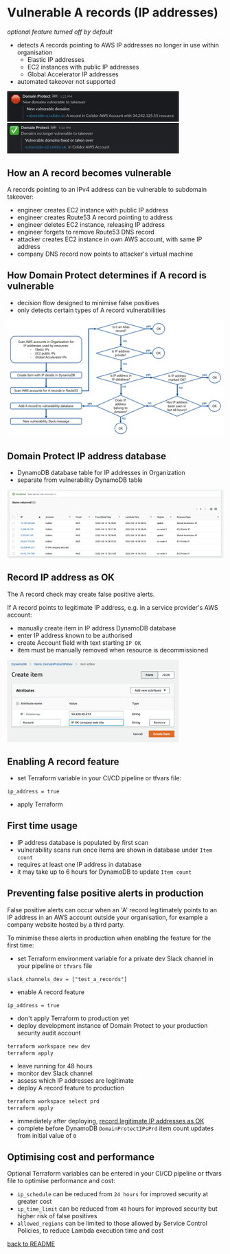 # Vulnerable A records (IP addresses)
*optional feature turned off by default*

* detects A records pointing to AWS IP addresses no longer in use within organisation
  * Elastic IP addresses
  * EC2 instances with public IP addresses
  * Global Accelerator IP addresses 
* automated takeover not supported

<img src="images/a-record-vulnerable.png" width="400">

<img src="images/a-record-fixed.png" width="400">

## How an A record becomes vulnerable
A records pointing to an IPv4 address can be vulnerable to subdomain takeover:

* engineer creates EC2 instance with public IP address
* engineer creates Route53 A record pointing to address
* engineer deletes EC2 instance, releasing IP address
* engineer forgets to remove Route53 DNS record
* attacker creates EC2 instance in own AWS account, with same IP address
* company DNS record now points to attacker's virtual machine

## How Domain Protect determines if A record is vulnerable
* decision flow designed to minimise false positives
* only detects certain types of A record vulnerabilities

![Alt text](images/a-record-decision-tree.png?raw=true "A Record decision tree")

## Domain Protect IP address database
* DynamoDB database table for IP addresses in Organization
* separate from vulnerability DynamoDB table

![Alt text](images/ip-database.png?raw=true "IP Address database")

## Record IP address as OK
The A record check may create false positive alerts. 

If A record points to legitimate IP address, e.g. in a service provider's AWS account:
* manually create item in IP address DynamoDB database
* enter IP address known to be authorised
* create Account field with text starting `IP OK`
* item must be manually removed when resource is decommissioned

<img src="images/ip-exception.png" width="400">

## Enabling A record feature
* set Terraform variable in your CI/CD pipeline or tfvars file:
```
ip_address = true
```
* apply Terraform

## First time usage
* IP address database is populated by first scan
* vulnerability scans run once items are shown in database under `Item count`
* requires at least one IP address in database
* it may take up to 6 hours for DynamoDB to update `Item count`

## Preventing false positive alerts in production
False positive alerts can occur when an 'A' record legitimately points
to an IP address in an AWS account outside your organisation,
for example a company website hosted by a third party.

To minimise these alerts in production when enabling the feature for the first time:
* set Terraform environment variable for a private dev Slack channel in your pipeline or `tfvars` file
```
slack_channels_dev = ["test_a_records"]
```
* enable A record feature
```
ip_address = true
```
* don't apply Terraform to production yet
* deploy development instance of Domain Protect to your production security audit account
```
terraform workspace new dev
terraform apply
```
* leave running for 48 hours
* monitor dev Slack channel
* assess which IP addresses are legitimate
* deploy A record feature to production
```
terraform workspace select prd
terraform apply
```
* immediately after deploying, [record legitimate IP addresses as OK](#record-ip-address-as-ok)
* complete before DynamoDB `DomainProtectIPsPrd` item count updates from initial value of `0`

## Optimising cost and performance
Optional Terraform variables can be entered in your CI/CD pipeline or tfvars file to optimise performance and cost:

* `ip_schedule` can be reduced from `24 hours` for improved security at greater cost
* `ip_time_limit` can be reduced from `48` hours for improved security but higher risk of false positives
* `allowed_regions` can be limited to those allowed by Service Control Policies, to reduce Lambda execution time and cost

[back to README](../README.md)